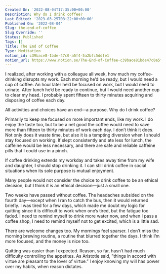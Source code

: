 ```yaml
---
Created On: '2022-08-04T17:35:00+00:00'
Description: Why do I drink coffee?
Last Edited: '2023-03-25T03:22:00+00:00'
Published On: '2022-08-04'
Slug: the-end-of-coffee
Slug Override: ''
Status: Published
Tags: []
Title: The End of Coffee
Type: Meditation
notion_id: c39bace8-1bde-47c0-a5f4-5a2bfc5ddfe1
notion_url: https://www.notion.so/The-End-of-Coffee-c39bace81bde47c0a5f45a2bfc5ddfe1
---
```

<p>I realized, after working with a colleague all week, how much my coffee-drinking disrupts my work. Each morning he’d be ready, but I would need a cup of coffee. An hour later he’d be focused on work, but I would need to urinate. After lunch he’d be ready to continue, but I would need another cup to clear my head. I probably spent fifteen to thirty minutes acquiring and disposing of coffee each day.</p>
<p>All activities and choices have an end—a purpose. Why do I drink coffee?</p>
<p>Primarily to keep me focused on more important ends, like my work. I do enjoy the taste too, but to be a net good the coffee would need to save more than fifteen to thirty minutes of work each day. I don’t think it does. Not only does it waste time, but also it is a tempting diversion when I should stay focused on working. If slept consistently and ate less for lunch, the caffeine would be less necessary, and there are safe and reliable caffeine pills that I could use in a pinch.</p>
<p>If coffee drinking extends my workday and takes away time from my wife and daughter, I should stop drinking it. I can still drink coffee in social situations when its sole purpose is mutual enjoyment.</p>
<p>Many people would not consider the choice to drink coffee to be an ethical decision, but I think it <em>is</em> an ethical decision—just a small one.</p>
<p>Two weeks have passed without coffee. The headaches subsided on the fourth day—except when I ran to catch the bus, then it would returned briefly. I was tired for a few days, which made me doubt my logic for quitting since it is difficult to work when one’s tired, but the fatigue too faded. I need to remind myself to drink more water now, and when I pass a coffee shop, I need to remind myself not to get excited, which is a little sad.</p>
<p>There are welcome changes too. My mornings feel sparser. I don’t miss the morning brewing routine, a routine that blurred together the days. I think I’m more focused, and the money is nice too.</p>
<p>Quitting was easier than I expected. Reason, so far, hasn’t had much difficulty controlling the appetites. As Aristotle said, ”things in accord with virtue are pleasant to the lover of virtue.” I enjoy knowing my will has power over my habits, when reason dictates.</p>
